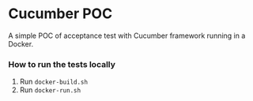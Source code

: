 # Cucumber POC

A simple POC of acceptance test with Cucumber framework running in a Docker.

### How to run the tests locally

1. Run `docker-build.sh`
2. Run `docker-run.sh`
